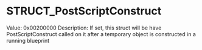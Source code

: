# STRUCT_PostScriptConstruct

Value: 0x00200000
Description: If set, this struct will be have PostScriptConstruct called on it after a temporary object is constructed in a running blueprint